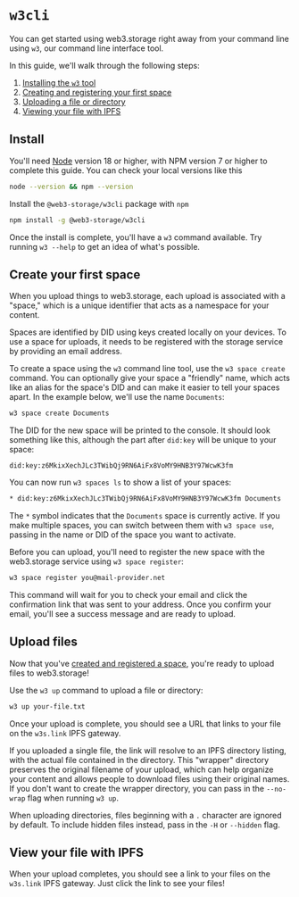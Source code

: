 # `w3cli`

You can get started using web3.storage right away from your command line using `w3`, our command line interface tool.

In this guide, we'll walk through the following steps:

1. [Installing the `w3` tool](#install)
2. [Creating and registering your first space](#create-your-first-space)
3. [Uploading a file or directory](#upload-files)
4. [Viewing your file with IPFS](#view-your-file-with-ipfs)

## Install

You'll need [Node](https://nodejs.com) version 18 or higher, with NPM version 7 or higher to complete this guide.
You can check your local versions like this

```bash
node --version && npm --version
```

Install the `@web3-storage/w3cli` package with `npm`

```bash
npm install -g @web3-storage/w3cli
```

Once the install is complete, you'll have a `w3` command available. Try running `w3 --help` to get an idea of what's possible.

## Create your first space

When you upload things to web3.storage, each upload is associated with a <abbr id="space">"space,"</abbr> which is a unique identifier that acts as a namespace for your content.

Spaces are identified by <abbr id="did">DID</abbr> using keys created locally on your devices. To use a space for uploads, it needs to be registered with the storage service by providing an email address.

To create a space using the `w3` command line tool, use the `w3 space create` command. You can optionally give your space a "friendly" name, which acts like an alias for the space's DID and can make it easier to tell your spaces apart. In the example below, we'll use the name `Documents`:

```bash
w3 space create Documents
```

The DID for the new space will be printed to the console. It should look something like this, although the part after `did:key` will be unique to your space:

```
did:key:z6MkixXechJLc3TWibQj9RN6AiFx8VoMY9HNB3Y97WcwK3fm
```

You can now run `w3 spaces ls` to show a list of your spaces:

```bash
* did:key:z6MkixXechJLc3TWibQj9RN6AiFx8VoMY9HNB3Y97WcwK3fm Documents
```

The `*` symbol indicates that the `Documents` space is currently active. If you make multiple spaces, you can switch between them with `w3 space use`, passing in the name or DID of the space you want to activate.

Before you can upload, you'll need to register the new space with the web3.storage service using `w3 space register`:

```bash
w3 space register you@mail-provider.net
```

This command will wait for you to check your email and click the confirmation link that was sent to your address. Once you confirm your email, you'll see a success message and are ready to upload.

## Upload files

Now that you've [created and registered a space](#create-space), you're ready to upload files to web3.storage!

Use the `w3 up` command to upload a file or directory:

```bash
w3 up your-file.txt
```

Once your upload is complete, you should see a URL that links to your file on the `w3s.link` <abbr id="gateway">IPFS gateway</abbr>.

If you uploaded a single file, the link will resolve to an IPFS directory listing, with the actual file contained in the directory. This "wrapper" directory preserves the original filename of your upload, which can help organize your content and allows people to download files using their original names. If you don't want to create the wrapper directory, you can pass in the `--no-wrap` flag when running `w3 up`.

When uploading directories, files beginning with a `.` character are ignored by default. To include hidden files instead, pass in the `-H` or `--hidden` flag.

## View your file with IPFS

When your upload completes, you should see a link to your files on the `w3s.link` <abbr id="gateway">IPFS gateway</abbr>. Just click the link to see your files!

[concepts-did]: ../concepts/dids.md
